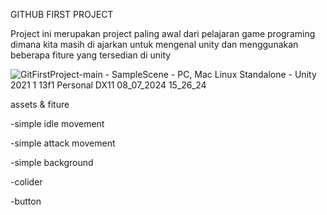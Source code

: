 GITHUB FIRST PROJECT

Project ini merupakan project paling awal dari pelajaran game programing dimana kita masih di ajarkan untuk mengenal unity dan menggunakan beberapa fiture yang tersedian di unity



![GitFirstProject-main - SampleScene - PC, Mac   Linux Standalone - Unity 2021 1 13f1 Personal _DX11_ 08_07_2024 15_26_24](https://github.com/kei13-beep/GitFirstProject/assets/159219584/238e6687-6206-4a39-8dc8-3d82ca337d1f)

assets & fiture

-simple idle movement

-simple attack movement

-simple background 

-colider

-button
